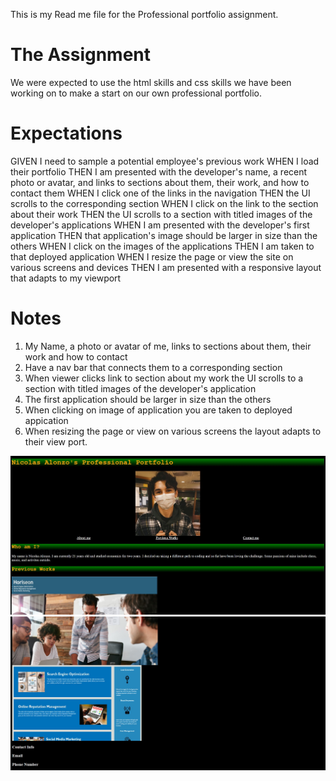 This is my Read me file for the Professional portfolio assignment.

# The Assignment
We were expected to use the html skills and css skills we have been working on to make a start on our own professional portfolio.

# Expectations
GIVEN I need to sample a potential employee's previous work
WHEN I load their portfolio
THEN I am presented with the developer's name, a recent photo or avatar, and links to sections about them, their work, and how to contact them
WHEN I click one of the links in the navigation
THEN the UI scrolls to the corresponding section
WHEN I click on the link to the section about their work
THEN the UI scrolls to a section with titled images of the developer's applications
WHEN I am presented with the developer's first application
THEN that application's image should be larger in size than the others
WHEN I click on the images of the applications
THEN I am taken to that deployed application
WHEN I resize the page or view the site on various screens and devices
THEN I am presented with a responsive layout that adapts to my viewport

# Notes
1. My Name, a photo or avatar of me, links to sections about them, their work and how to contact
2. Have a nav bar that connects them to a corresponding section
3. When viewer clicks link to section about my work the UI scrolls to a section with titled images of the developer's application
4. The first application should be larger in size than the others
5. When clicking on image of application you are taken to deployed appication
6. When resizing the page or view on various screens the layout adapts to their view port.


<img src="./images/final1.jpg" alt="first picture of portfolio">
<img src="./images/final2.jpg" alt="Second picture of portfolio">

